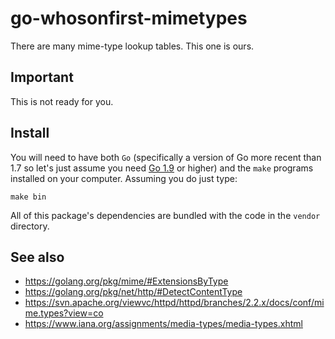 # go-whosonfirst-mimetypes

There are many mime-type lookup tables. This one is ours.

## Important

This is not ready for you.

## Install

You will need to have both `Go` (specifically a version of Go more recent than 1.7 so let's just assume you need [Go 1.9](https://golang.org/dl/) or higher) and the `make` programs installed on your computer. Assuming you do just type:

```
make bin
```

All of this package's dependencies are bundled with the code in the `vendor` directory.

## See also

* https://golang.org/pkg/mime/#ExtensionsByType
* https://golang.org/pkg/net/http/#DetectContentType
* https://svn.apache.org/viewvc/httpd/httpd/branches/2.2.x/docs/conf/mime.types?view=co
* https://www.iana.org/assignments/media-types/media-types.xhtml
